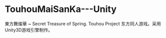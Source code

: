 # TouhouMaiSanKa---Unity
東方舞燦華 ~ Secret Treasure of Spring.     Touhou Project 东方同人游戏。采用Unity3D游戏引擎制作。